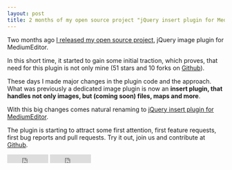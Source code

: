 ```yaml
---
layout: post
title: 2 months of my open source project "jQuery insert plugin for MediumEditor"
---
```


Two months ago [I released my open source project](http://localhost:4000/2013/10/08/jquery-images-plugin-for-medium-editor/), jQuery image plugin for MediumEditor.

In this short time, it started to gain some initial traction, which proves, that need for this plugin is not only mine (51 stars and 10 forks on [Github](https://github.com/orthes/medium-editor-insert-plugin)).

These days I made major changes in the plugin code and the approach. What was previously a dedicated image plugin is now an **insert plugin, that handles not only images, but (coming soon) files, maps and more**.

With this big changes comes natural renaming to [jQuery insert plugin for MediumEditor](https://github.com/orthes/medium-editor-insert-plugin).

The plugin is starting to attract some first attention, first feature requests, first bug reports and pull requests. Try it out, join us and contribute at [Github](https://github.com/orthes/medium-editor-insert-plugin).

<iframe src="http://ghbtns.com/github-btn.html?user=orthes&amp;repo=medium-editor-insert-plugin&amp;type=watch&amp;count=true" frameborder="0" scrolling="0" width="95" height="20"></iframe>
<iframe src="http://ghbtns.com/github-btn.html?user=orthes&amp;repo=medium-editor-insert-plugin&amp;type=fork&amp;count=true" frameborder="0" scrolling="0" width="95" height="20"></iframe>